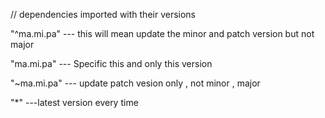 // dependencies imported with their versions

"^ma.mi.pa" --- this will mean update the minor and patch version but not major

"ma.mi.pa" --- Specific this and only this version

"~ma.mi.pa" --- update patch vesion only , not minor , major

"\*" ---latest version every time
